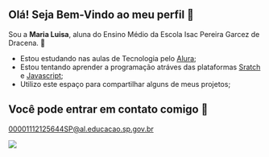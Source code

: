 ## Olá! Seja Bem-Vindo ao meu perfil 👋
Sou a **Maria Luisa**, aluna do Ensino Médio da Escola Isac Pereira Garcez de Dracena. 🖤

- Estou estudando nas aulas de Tecnologia pelo [Alura](https://www.alura.com.br);
- Estou tentando aprender a programação atráves das plataformas [Sratch](https://scratch.mit.edu/) e [Javascript](https://editor.p5js.org/);
- Utilizo este espaço para compartilhar alguns de meus projetos;

## Você pode entrar em contato comigo 📧

00001112125644SP@al.educacao.sp.gov.br

![](https://media.tenor.com/8BUHgHZr_9AAAAAM/claire-dancing.gif)
